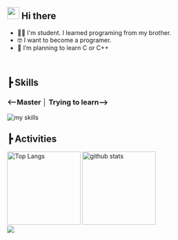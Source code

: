 ## <img src="https://media.giphy.com/media/hvRJCLFzcasrR4ia7z/giphy.gif" width="28"> Hi there

- 🧑‍💻 I'm student. I learned programing from my brother.
- 🤓 I want to become a programer.
- 🌱 I’m planning to learn C or C++
<br>

## ┣ Skills 
### <--Master │ Trying to learn-->
<img alt="my skills" src="https://skillicons.dev/icons?theme=dark&perline=7&i=java,html,css,mysql,js,python,c,cpp" />

## ┣ Activities
<div align="left"> 
  <img alt="Top Langs" height="170px" src="https://github-readme-stats.vercel.app/api?username=Hyoutan-Jp&theme=vue-dark&layout=compact" />
  <img alt="github stats" height="170px" src="https://github-readme-stats.vercel.app/api/top-langs/?username=Hyoutan-Jp&theme=vue-dark&layout=compact" />
</div>

<div align="left">
  <img src="https://komarev.com/ghpvc/?username=Hyoutan-Jp" />
</div>
